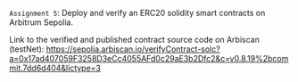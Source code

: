 `Assignment 5`: Deploy and verify an ERC20 solidity smart contracts on Arbitrum Sepolia.

Link to the verified and published contract source code on Arbiscan (testNet): https://sepolia.arbiscan.io/verifyContract-solc?a=0x17ad407059F3258D3eCc4055AFd0c29aE3b2Dfc2&c=v0.8.19%2bcommit.7dd6d404&lictype=3